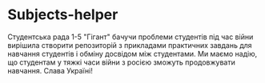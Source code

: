 # Subjects-helper
Студентська рада 1-5 "Гігант" бачучи проблеми студентів під час війни вирішила створити репозиторій з прикладами практичних завдань для навчання студентів і обміну досвідом між студентами. Ми маємо надію, що студентам у тяжкі часи війни з росією зможуть продовжувати навчання. Слава Україні!
